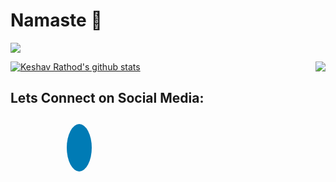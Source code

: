 <h1>Namaste 🙏</h1>

![](https://komarev.com/ghpvc/?username=codedoc7)

<!--
**codedoc7/codedoc7** is a ✨ _special_ ✨ repository because its `README.md` (this file) appears on your GitHub profile.

Here are some ideas to get you started:

- 🔭 I’m currently working on ...
- 🌱 I’m currently learning ...
- 👯 I’m looking to collaborate on ...
- 🤔 I’m looking for help with ...
- 💬 Ask me about ...
- 📫 How to reach me: ...
- 😄 Pronouns: ...
- ⚡ Fun fact: ...
-->

<a href="https://github.com/codedoc7?tab=repositories">
 <img align="center" src="https://github-readme-stats.vercel.app/api?username=codedoc7&&show_icons=true&title_color=ffffff&icon_color=87ceeb&text_color=daf7dc&bg_color=002366&show_icons=true&theme=dracula&line_height=27" alt="Keshav Rathod's github stats"/>
</a>
<a href="https://github.com/codedoc7?tab=repositories">
  <img align="right" src="https://github-readme-stats.vercel.app/api/top-langs/?username=codedoc7&theme=dark&hide_langs_below=1&bg_color=002366&icon_color=87ceeb&text_color=daf7dc&title_color=ffffff" />
</a>


<h2> Lets Connect on Social Media: </h2><br>
<!DOCTYPE html>
<html>
<head>
<meta name="viewport" content="width=device-width, initial-scale=1">
<link rel="stylesheet" href="https://cdnjs.cloudflare.com/ajax/libs/font-awesome/4.7.0/css/font-awesome.min.css">
<style>
.fa {
  padding: 20px;
  font-size: 30px;
  width: 30px;
  text-align: center;
  text-decoration: none;
  margin: 5px 2px;
  border-radius: 50%;
}

.fa:hover {
    opacity: 0.7;
}

.fa-facebook {
  background: #3B5998;
  color: white;
}

.fa-twitter {
  background: #55ACEE;
  color: white;
}
.fa-linkedin {
  background: #007bb5;
  color: white;
}

.fa-github {
  background: #bb0000;
  color: white;
}
</style>
</head>
<body>
<a href="https://www.facebook.com/keshav.rathod.7399" class="fa fa-facebook"></a>
<a href="https://twitter.com/kris_keshav" class="fa fa-twitter"></a>
<a href="https://www.linkedin.com/in/keshavrathod07/" class="fa fa-linkedin"></a>
<a href="https://github.com/codedoc7" class="fa fa-github"></a>
</body>
</html>
